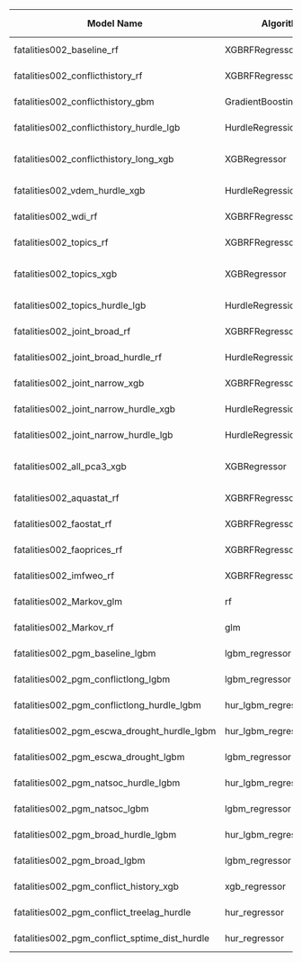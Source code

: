 | Model Name | Algorithm | Target | Input Features | Non-default Hyperparameters | Forecasting Type | Implementation Status | Implementation Date | Author |
| ---------- | --------- | ------ | -------------- | --------------------------- | ---------------- | --------------------- | ------------------- | ------ |
| fatalities002_baseline_rf | XGBRFRegressor | ln_ged_sb_dep | - [Queryset("fatalities002_baseline](https://github.com/prio-data/viewsforecasting/blob/main/Tools/cm_querysets.py#L16) | n_estimators=300, n_jobs=nj | Direct multi-step | no | NA | NA |
| fatalities002_conflicthistory_rf | XGBRFRegressor | ln_ged_sb_dep | fatalities002_conflict_history | n_estimators=250, n_jobs=nj | Direct multi-step | no | NA | NA |
| fatalities002_conflicthistory_gbm | GradientBoostingRegressor | ln_ged_sb_dep | fatalities002_conflict_history | n_estimators=200 | Direct multi-step | no | NA | NA |
| fatalities002_conflicthistory_hurdle_lgb | HurdleRegression | ln_ged_sb_dep | fatalities002_conflict_history | clf_name="LGBMClassifier", reg_name="LGBMRegressor" | Direct multi-step | no | NA | NA |
| fatalities002_conflicthistory_long_xgb | XGBRegressor | ln_ged_sb_dep | fatalities002_conflict_history_long | n_estimators=100, learning_rate=0.05, n_jobs=nj | Direct multi-step | no | NA | NA |
| fatalities002_vdem_hurdle_xgb | HurdleRegression | ln_ged_sb_dep | - [Queryset("fatalities002_vdem_short](https://github.com/prio-data/viewsforecasting/blob/main/Tools/cm_querysets.py#L1205) | clf_name="XGBClassifier", reg_name="XGBRegressor" | Direct multi-step | no | NA | NA |
| fatalities002_wdi_rf | XGBRFRegressor | ln_ged_sb_dep | - [Queryset("fatalities002_wdi_short](https://github.com/prio-data/viewsforecasting/blob/main/Tools/cm_querysets.py#L1627) | n_estimators=300, n_jobs=nj | Direct multi-step | no | NA | NA |
| fatalities002_topics_rf | XGBRFRegressor | ln_ged_sb_dep | - [Queryset("fatalities002_topics](https://github.com/prio-data/viewsforecasting/blob/main/Tools/cm_querysets.py#L74) | n_estimators=250, n_jobs=nj | Direct multi-step | no | NA | NA |
| fatalities002_topics_xgb | XGBRegressor | ln_ged_sb_dep | - [Queryset("fatalities002_topics](https://github.com/prio-data/viewsforecasting/blob/main/Tools/cm_querysets.py#L74) | n_estimators=80, learning_rate=0.05, n_jobs=nj | Direct multi-step | no | NA | NA |
| fatalities002_topics_hurdle_lgb | HurdleRegression | ln_ged_sb_dep | - [Queryset("fatalities002_topics](https://github.com/prio-data/viewsforecasting/blob/main/Tools/cm_querysets.py#L74) | clf_name="LGBMClassifier", reg_name="LGBMRegressor" | Direct multi-step | no | NA | NA |
| fatalities002_joint_broad_rf | XGBRFRegressor | ln_ged_sb_dep | - [Queryset("fatalities002_joint_broad](https://github.com/prio-data/viewsforecasting/blob/main/Tools/cm_querysets.py#L2090) | n_estimators=250, n_jobs=nj | Direct multi-step | no | NA | NA |
| fatalities002_joint_broad_hurdle_rf | HurdleRegression | ln_ged_sb_dep | - [Queryset("fatalities002_joint_broad](https://github.com/prio-data/viewsforecasting/blob/main/Tools/cm_querysets.py#L2090) | clf_name="RFClassifier", reg_name="RFRegressor" | Direct multi-step | no | NA | NA |
| fatalities002_joint_narrow_xgb | XGBRFRegressor | ln_ged_sb_dep | - [Queryset("fatalities002_joint_narrow](https://github.com/prio-data/viewsforecasting/blob/main/Tools/cm_querysets.py#L1853) | n_estimators=250, n_jobs=nj | Direct multi-step | no | NA | NA |
| fatalities002_joint_narrow_hurdle_xgb | HurdleRegression | ln_ged_sb_dep | - [Queryset("fatalities002_joint_narrow](https://github.com/prio-data/viewsforecasting/blob/main/Tools/cm_querysets.py#L1853) | clf_name="XGBClassifier", reg_name="XGBRegressor" | Direct multi-step | no | NA | NA |
| fatalities002_joint_narrow_hurdle_lgb | HurdleRegression | ln_ged_sb_dep | - [Queryset("fatalities002_joint_narrow](https://github.com/prio-data/viewsforecasting/blob/main/Tools/cm_querysets.py#L1853) | clf_name="LGBMClassifier", reg_name="LGBMRegressor" | Direct multi-step | no | NA | NA |
| fatalities002_all_pca3_xgb | XGBRegressor | ln_ged_sb_dep | fatalities002_all_features | n_estimators=100, learning_rate=0.05, n_jobs=nj | Direct multi-step | no | NA | NA |
| fatalities002_aquastat_rf | XGBRFRegressor | ln_ged_sb_dep | - [Queryset("fatalities002_aquastat](https://github.com/prio-data/viewsforecasting/blob/main/Tools/cm_querysets.py#L639) | n_estimators=300, n_jobs=nj | Direct multi-step | no | NA | NA |
| fatalities002_faostat_rf | XGBRFRegressor | ln_ged_sb_dep | - [Queryset("fatalities002_faostat](https://github.com/prio-data/viewsforecasting/blob/main/Tools/cm_querysets.py#L2697) | n_estimators=300, n_jobs=nj | Direct multi-step | no | NA | NA |
| fatalities002_faoprices_rf | XGBRFRegressor | ln_ged_sb_dep | - [Queryset("fatalities002_faoprices](https://github.com/prio-data/viewsforecasting/blob/main/Tools/cm_querysets.py#L2947) | n_estimators=300, n_jobs=nj | Direct multi-step | no | NA | NA |
| fatalities002_imfweo_rf | XGBRFRegressor | ln_ged_sb_dep | - [Queryset("fatalities002_imfweo](https://github.com/prio-data/viewsforecasting/blob/main/Tools/cm_querysets.py#L3013) | n_estimators=300, n_jobs=nj | Direct multi-step | no | NA | NA |
| fatalities002_Markov_glm | rf | ln_ged_sb_dep | - [Queryset("fatalities002_joint_narrow](https://github.com/prio-data/viewsforecasting/blob/main/Tools/cm_querysets.py#L1853) | None | Direct multi-step | no | NA | NA |
| fatalities002_Markov_rf | glm | ln_ged_sb_dep | - [Queryset("fatalities002_joint_narrow](https://github.com/prio-data/viewsforecasting/blob/main/Tools/cm_querysets.py#L1853) | None | Direct multi-step | no | NA | NA |
| fatalities002_pgm_baseline_lgbm | lgbm_regressor | ln_ged_sb_dep | - [Queryset("fatalities002_pgm_baseline](https://github.com/prio-data/viewsforecasting/blob/main/Tools/pgm_querysets.py#L28) | None | Direct multi-step | no | NA | NA |
| fatalities002_pgm_conflictlong_lgbm | lgbm_regressor | ln_ged_sb_dep | - [Queryset("fatalities002_pgm_conflictlong](https://github.com/prio-data/viewsforecasting/blob/main/Tools/pgm_querysets.py#L104) | None | Direct multi-step | no | NA | NA |
| fatalities002_pgm_conflictlong_hurdle_lgbm | hur_lgbm_regressor | ln_ged_sb_dep | - [Queryset("fatalities002_pgm_conflictlong](https://github.com/prio-data/viewsforecasting/blob/main/Tools/pgm_querysets.py#L104) | None | Direct multi-step | no | NA | NA |
| fatalities002_pgm_escwa_drought_hurdle_lgbm | hur_lgbm_regressor | ln_ged_sb_dep | - [Queryset("fatalities002_pgm_escwa_drought](https://github.com/prio-data/viewsforecasting/blob/main/Tools/pgm_querysets.py#L277) | None | Direct multi-step | no | NA | NA |
| fatalities002_pgm_escwa_drought_lgbm | lgbm_regressor | ln_ged_sb_dep | - [Queryset("fatalities002_pgm_escwa_drought](https://github.com/prio-data/viewsforecasting/blob/main/Tools/pgm_querysets.py#L277) | None | Direct multi-step | no | NA | NA |
| fatalities002_pgm_natsoc_hurdle_lgbm | hur_lgbm_regressor | ln_ged_sb_dep | - [Queryset("fatalities002_pgm_natsoc](https://github.com/prio-data/viewsforecasting/blob/main/Tools/pgm_querysets.py#L445) | None | Direct multi-step | no | NA | NA |
| fatalities002_pgm_natsoc_lgbm | lgbm_regressor | ln_ged_sb_dep | - [Queryset("fatalities002_pgm_natsoc](https://github.com/prio-data/viewsforecasting/blob/main/Tools/pgm_querysets.py#L445) | None | Direct multi-step | no | NA | NA |
| fatalities002_pgm_broad_hurdle_lgbm | hur_lgbm_regressor | ln_ged_sb_dep | - [Queryset("fatalities002_pgm_broad](https://github.com/prio-data/viewsforecasting/blob/main/Tools/pgm_querysets.py#L608) | None | Direct multi-step | no | NA | NA |
| fatalities002_pgm_broad_lgbm | lgbm_regressor | ln_ged_sb_dep | - [Queryset("fatalities002_pgm_broad](https://github.com/prio-data/viewsforecasting/blob/main/Tools/pgm_querysets.py#L608) | None | Direct multi-step | no | NA | NA |
| fatalities002_pgm_conflict_history_xgb | xgb_regressor | ln_ged_sb_dep | - [Queryset("fatalities002_pgm_conflict_history](https://github.com/prio-data/viewsforecasting/blob/main/Tools/pgm_querysets.py#L764) | None | Direct multi-step | no | NA | NA |
| fatalities002_pgm_conflict_treelag_hurdle | hur_regressor | ln_ged_sb_dep | - [Queryset("fatalities002_pgm_conflict_treelag](https://github.com/prio-data/viewsforecasting/blob/main/Tools/pgm_querysets.py#L1012) | None | Direct multi-step | no | NA | NA |
| fatalities002_pgm_conflict_sptime_dist_hurdle | hur_regressor | ln_ged_sb_dep | - [Queryset("fatalities002_pgm_conflict_sptime_dist](https://github.com/prio-data/viewsforecasting/blob/main/Tools/pgm_querysets.py#L1055) | None | Direct multi-step | no | NA | NA |
